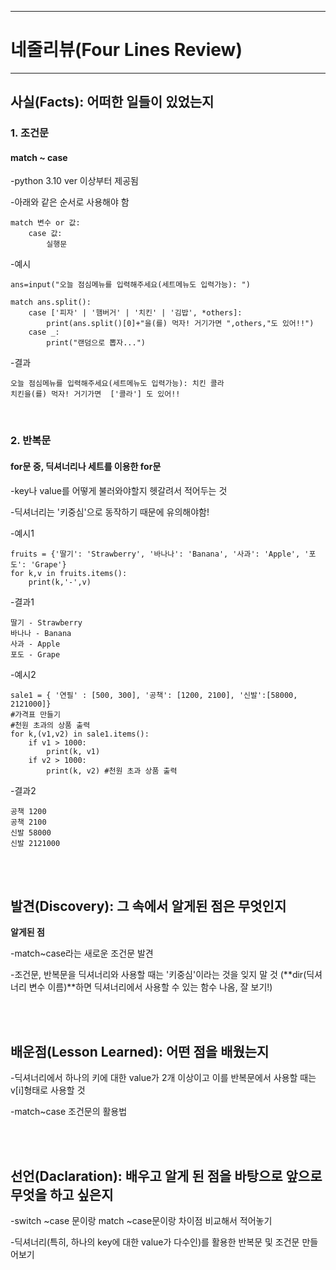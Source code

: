 <hr>

# 네줄리뷰(Four Lines Review)

<hr>

## 사실(Facts): 어떠한 일들이 있었는지
### 1. 조건문 ###

#### match ~ case ####

-python 3.10 ver 이상부터 제공됨

-아래와 같은 순서로 사용해야 함

```
match 변수 or 값:
    case 값:
        실행문
```

-예시
```
ans=input("오늘 점심메뉴를 입력해주세요(세트메뉴도 입력가능): ")

match ans.split():
    case ['피자' | '햄버거' | '치킨' | '김밥', *others]:
        print(ans.split()[0]+"을(를) 먹자! 거기가면 ",others,"도 있어!!")
    case _:
        print("랜덤으로 뽑자...")
```

-결과
```
오늘 점심메뉴를 입력해주세요(세트메뉴도 입력가능): 치킨 콜라
치킨을(를) 먹자! 거기가면  ['콜라'] 도 있어!!
```


<br/>
    
### 2. 반복문 ###

#### for문 중, 딕셔너리나 세트를 이용한 for문 ####

-key나 value를 어떻게 불러와야할지 헷갈려서 적어두는 것

-딕셔너리는 '키중심'으로 동작하기 때문에 유의해야함!

-예시1
```
fruits = {'딸기': 'Strawberry', '바나나': 'Banana', '사과': 'Apple', '포도': 'Grape'}
for k,v in fruits.items():
    print(k,'-',v)

```

-결과1
```
딸기 - Strawberry
바나나 - Banana
사과 - Apple
포도 - Grape
```

-예시2
```
sale1 = { '연필' : [500, 300], '공책': [1200, 2100], '신발':[58000, 2121000]}
#가격표 만들기
#천원 초과의 상품 출력
for k,(v1,v2) in sale1.items():
    if v1 > 1000:
        print(k, v1)
    if v2 > 1000:
        print(k, v2) #천원 초과 상품 출력
```

-결과2
```
공책 1200
공책 2100
신발 58000
신발 2121000
```


<br/><br/>

## 발견(Discovery): 그 속에서 알게된 점은 무엇인지
**알게된 점**

-match~case라는 새로운 조건문 발견

-조건문, 반복문을 딕셔너리와 사용할 때는 '키중심'이라는 것을 잊지 말 것
(**dir(딕셔너리 변수 이름)**하면 딕셔너리에서 사용할 수 있는 함수 나옴, 잘 보기!)

<br/><br/>

## 배운점(Lesson Learned): 어떤 점을 배웠는지

-딕셔너리에서 하나의 키에 대한 value가 2개 이상이고 이를 반복문에서 사용할 때는 v[i]형태로 사용할 것

-match~case 조건문의 활용법


<br/><br/>

## 선언(Daclaration): 배우고 알게 된 점을 바탕으로 앞으로 무엇을 하고 싶은지

-switch ~case 문이랑 match ~case문이랑 차이점 비교해서 적어놓기

-딕셔너리(특히, 하나의 key에 대한 value가 다수인)를 활용한 반복문 및 조건문 만들어보기